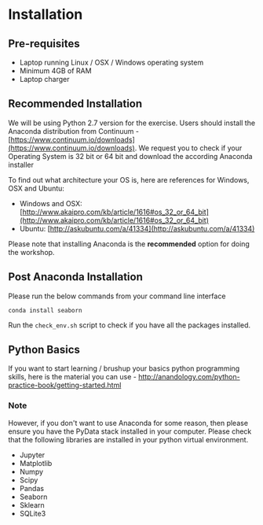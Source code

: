 # Installation

## Pre-requisites
* Laptop running Linux / OSX / Windows operating system
* Minimum 4GB of RAM
* Laptop charger

## Recommended Installation
We will be using Python 2.7 version for the exercise. Users should install the Anaconda distribution from Continuum - [https://www.continuum.io/downloads](https://www.continuum.io/downloads). We request you to check if your Operating System is 32 bit or 64 bit and download the according Anaconda installer

To find out what architecture your OS is, here are references for Windows, OSX and Ubuntu: 

- Windows and OSX: [http://www.akaipro.com/kb/article/1616#os_32_or_64_bit](http://www.akaipro.com/kb/article/1616#os_32_or_64_bit)
- Ubuntu: [http://askubuntu.com/a/41334](http://askubuntu.com/a/41334)


Please note that installing Anaconda is the **recommended** option for doing the workshop.

## Post Anaconda Installation
Please run the below commands from your command line interface

```conda install seaborn```


Run the `check_env.sh` script to check if you have all the packages installed.

## Python Basics
If you want to start learning / brushup your basics python programming skills, here is the material you can use - http://anandology.com/python-practice-book/getting-started.html

### Note

However, if you don't want to use Anaconda for some reason, then please ensure you have the PyData stack installed in your computer. Please check that the following libraries are installed in your python virtual environment.

* Jupyter
* Matplotlib
* Numpy
* Scipy
* Pandas
* Seaborn
* Sklearn
* SQLite3




